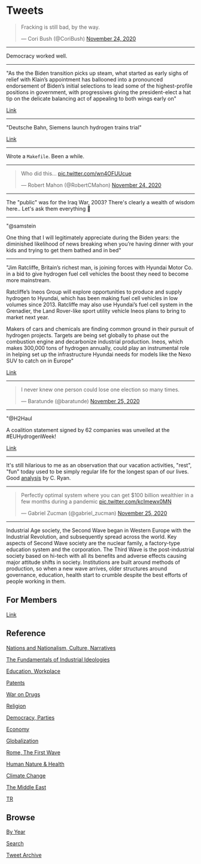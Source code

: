 # Tweets


<blockquote class="twitter-tweet"><p lang="en" dir="ltr">Fracking is still bad, by the way.</p>&mdash; Cori Bush (@CoriBush) <a href="https://twitter.com/CoriBush/status/1331374982459494404?ref_src=twsrc%5Etfw">November 24, 2020</a></blockquote> <script async src="https://platform.twitter.com/widgets.js" charset="utf-8"></script>

---

Democracy worked well. 

---

"As the the Biden transition picks up steam, what started as early
sighs of relief with Klain’s appointment has ballooned into a
pronounced endorsement of Biden’s initial selections to lead some of
the highest-profile positions in government, with progressives giving
the president-elect a hat tip on the delicate balancing act of
appealing to both wings early on"

[Link](https://www.thedailybeast.com/progressives-cant-find-anyone-in-bidens-cabinet-to-be-mad-aboutyet)

---

"Deutsche Bahn, Siemens launch hydrogen trains trial"

[Link](https://www.dw.com/en/deutsche-bahn-siemens-launch-hydrogen-trains-trial/a-55716107?maca=en-rss-en-all-1573-rdf)

---

Wrote a `Makefile`. Been a while. 

---

<blockquote class="twitter-tweet"><p lang="en" dir="ltr">Who did this... <a href="https://t.co/wn4OFUUcue">pic.twitter.com/wn4OFUUcue</a></p>&mdash; Robert Mahon (@RobertCMahon) <a href="https://twitter.com/RobertCMahon/status/1331104895613759488?ref_src=twsrc%5Etfw">November 24, 2020</a></blockquote> <script async src="https://platform.twitter.com/widgets.js" charset="utf-8"></script>

---

The "public" was for the Iraq War, 2003? There's clearly a wealth of
wisdom here.. Let's ask them everything 🤨

---

"@samstein

One thing that I will legitimately appreciate during the Biden years:
the diminished likelihood of news breaking when you’re having dinner
with your kids and trying to get them bathed and in bed"

---

"Jim Ratcliffe, Britain’s richest man, is joining forces with Hyundai
Motor Co. in a bid to give hydrogen fuel cell vehicles the boost they
need to become more mainstream.

Ratcliffe’s Ineos Group will explore opportunities to produce and
supply hydrogen to Hyundai, which has been making fuel cell vehicles
in low volumes since 2013. Ratcliffe may also use Hyundai’s fuel cell
system in the Grenadier, the Land Rover-like sport utility vehicle
Ineos plans to bring to market next year.

Makers of cars and chemicals are finding common ground in their
pursuit of hydrogen projects. Targets are being set globally to phase
out the combustion engine and decarbonize industrial
production. Ineos, which makes 300,000 tons of hydrogen annually,
could play an instrumental role in helping set up the infrastructure
Hyundai needs for models like the Nexo SUV to catch on in Europe"

[Link](https://www.bloomberg.com/news/articles/2020-11-23/u-k-s-richest-man-partners-with-hyundai-to-make-hydrogen-happen)

---

<blockquote class="twitter-tweet"><p lang="en" dir="ltr">I never knew one person could lose one election so many times.</p>&mdash; Baratunde (@baratunde) <a href="https://twitter.com/baratunde/status/1331396103258796034?ref_src=twsrc%5Etfw">November 25, 2020</a></blockquote> <script async src="https://platform.twitter.com/widgets.js" charset="utf-8"></script>

---

"@H2Haul

A coalition statement signed by 62 companies was unveiled at the
\#EUHydrogenWeek! 

[Link](https://bit.ly/2Ht3Hhz)

---

It's still hilarious to me as an observation that our vacation
activities, "rest", "fun" today used to be simply regular life for the
longest span of our lives. Good
[analysis](2019/12/civilized-to-death.md#vacation) by C. Ryan.

---

<blockquote class="twitter-tweet"><p lang="en" dir="ltr">Perfectly optimal system where you can get $100 billion wealthier in a few months during a pandemic <a href="https://t.co/kcImewx0MN">pic.twitter.com/kcImewx0MN</a></p>&mdash; Gabriel Zucman (@gabriel_zucman) <a href="https://twitter.com/gabriel_zucman/status/1331403968296062976?ref_src=twsrc%5Etfw">November 25, 2020</a></blockquote> <script async src="https://platform.twitter.com/widgets.js" charset="utf-8"></script>

---

Industrial Age society, the Second Wave began in Western Europe with
the Industrial Revolution, and subsequently spread across the
world. Key aspects of Second Wave society are the nuclear family, a
factory-type education system and the corporation. The Third Wave is
the post-industrial society based on hi-tech with all its benefits and
adverse effects causing major attitude shifts in society. Institutions
are built around methods of production, so when a new wave arrives,
older structures around governance, education, health start to crumble
despite the best efforts of people working in them.

## For Members

[Link](https://thirdwave-members.herokuapp.com)

## Reference

[Nations and Nationalism, Culture, Narratives](/2013/02/nations-and-nationalism.md)

[The Fundamentals of Industrial Ideologies](/2011/04/fundamentals-of-industrial-ideologies.md)

[Education, Workplace](2017/09/education-workplace.md)

[Patents](/2018/09/patents.md)

[War on Drugs](/2019/11/war-on-drugs.md)

[Religion](/2015/04/god-religion.md)

[Democracy, Parties](/2016/11/democracy.md)

[Economy](/2018/05/economy.md)

[Globalization](/2018/09/globalization.md)

[Rome, The First Wave](/2017/12/rome.md)

[Human Nature & Health](/2020/07/human-nature.md)

[Climate Change](/2018/12/climate.md)

[The Middle East](/2019/07/middleeast.md)

[TR](../tr)

## Browse

[By Year](years.md)

[Search](search.html)

[Tweet Archive](/tweets/README.md)

